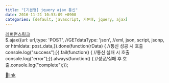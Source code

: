 ```yaml
---
title: "[기본형] jquery ajax 통신"
date: 2016-11-21 10:53:09 +0900
categories: [default, javascript, 기본형, jquery, ajax]
---
```


[레퍼런스링크](http://api.jquery.com/jquery.ajax/ "레퍼런스링크")  
$.ajax({url: url,type: 'POST', //GETdataType: 'json', //xml, json, script, jsonp, or htmldata: post_data,}).done(function(rData) { //통신 성공 시 호출console.log("success");}).fail(function() { //통신 실패 시 호출console.log("error");}).always(function() { //성공/실패 후 호출.console.log("complete");});


[🔗link](http://www.mins01.com/mh/tech/read/1047)